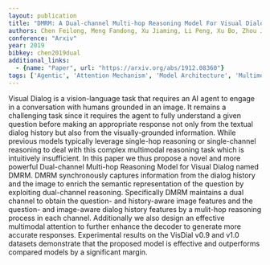 ```yaml
---
layout: publication
title: "DMRM: A Dual-channel Multi-hop Reasoning Model For Visual Dialog"
authors: Chen Feilong, Meng Fandong, Xu Jiaming, Li Peng, Xu Bo, Zhou Jie
conference: "Arxiv"
year: 2019
bibkey: chen2019dual
additional_links:
  - {name: "Paper", url: "https://arxiv.org/abs/1912.08360"}
tags: ['Agentic', 'Attention Mechanism', 'Model Architecture', 'Multimodal Models', 'RAG']
---
```

Visual Dialog is a vision-language task that requires an AI agent to engage in a conversation with humans grounded in an image. It remains a challenging task since it requires the agent to fully understand a given question before making an appropriate response not only from the textual dialog history but also from the visually-grounded information. While previous models typically leverage single-hop reasoning or single-channel reasoning to deal with this complex multimodal reasoning task which is intuitively insufficient. In this paper we thus propose a novel and more powerful Dual-channel Multi-hop Reasoning Model for Visual Dialog named DMRM. DMRM synchronously captures information from the dialog history and the image to enrich the semantic representation of the question by exploiting dual-channel reasoning. Specifically DMRM maintains a dual channel to obtain the question- and history-aware image features and the question- and image-aware dialog history features by a mulit-hop reasoning process in each channel. Additionally we also design an effective multimodal attention to further enhance the decoder to generate more accurate responses. Experimental results on the VisDial v0.9 and v1.0 datasets demonstrate that the proposed model is effective and outperforms compared models by a significant margin.
